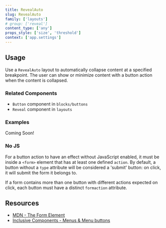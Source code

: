 ```yaml
---
title: RevealAuto
slug: RevealAuto
family: ['layouts']
# group: ['reveal']
content_type: ['any']
props_style: ['size', 'threshold']
context: ['app.settings']
---
```


## Usage

Use a `RevealAuto` layout to automatically collapse content at a specified breakpoint. The user can show or minimize content with a button action when the content is collapsed.

### Related Components

- `Button` component in `blocks/buttons`
- `Reveal` component in `layouts`

### Examples

<p class="feedback bare emoji:default">Coming Soon!</p>

### No JS

For a button action to have an effect without JavaScript enabled, it must be inside a `<form>` element that has at least one defined `action`. By default, a button without a `type` attribute will be considered a 'submit' button: on click, it will submit the form it belongs to.

If a form contains more than one button with different actions expected on click, each button must have a distinct `formaction` attribute.

## Resources

- [MDN - The Form Element](https://developer.mozilla.org/en-US/docs/Web/HTML/Element/form)
- [Inclusive Components - Menus & Menu buttons](https://inclusive-components.design/menus-menu-buttons/)
